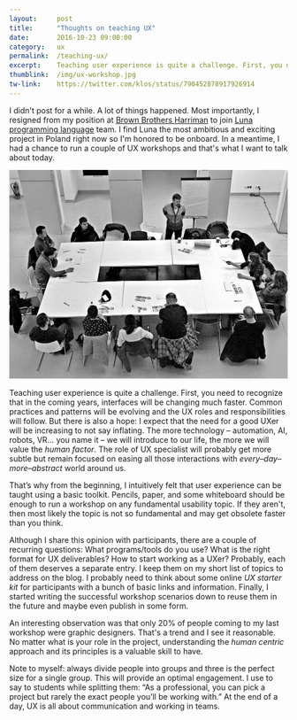 ```yaml
---
layout: 	post
title:  	"Thoughts on teaching UX"
date:   	2016-10-23 09:00:00
category: 	ux
permalink: 	/teaching-ux/
excerpt:	Teaching user experience is quite a challenge. First, you need to recognize that in the coming years, interfaces will be changing much faster. Common practices and patterns will be evolving and the UX roles and responsibilities will follow. But there is also a hope - I expect that the need for a good UXer will be increasing to not say inflating. The more technology – automation, AI, robots, VR… you name it – we will introduce to our life – the more we will value the human factor. The role of UX specialist will probably get more subtle but remain focused on basically easing all those interactions with every–day–more–abstract world around us.
thumblink:	/img/ux-workshop.jpg
tw-link:	https://twitter.com/klos/status/790452878917926914
---
```


<p class="post__intro">I didn't post for a while. A lot of things happened. Most importantly, I resigned from my position at <a href="http://bbh.com" target="_blank">Brown Brothers Harriman</a> to join <a href="http://luna-lang.org">Luna programming language</a> team. I find Luna the most ambitious and exciting project in Poland right now so I'm honored to be onboard. In a meantime, I had a chance to run a couple of UX workshops and that's what I want to talk about today.</p>

<img src="/img/ux-workshop.jpg" alt="Workshop">

Teaching user experience is quite a challenge. First, you need to recognize that in the coming years, interfaces will be changing much faster. Common practices and patterns will be evolving and the UX roles and responsibilities will follow. But there is also a hope: I expect that the need for a good UXer will be increasing to not say inflating. The more technology – automation, AI, robots, VR… you name it – we will introduce to our life, the more we will value the _human factor_. The role of UX specialist will probably get more subtle but remain focused on easing all those interactions with _every–day–more–abstract_ world around us.

That’s why from the beginning, I intuitively felt that user experience can be taught using a basic toolkit. Pencils, paper, and some whiteboard should be enough to run a workshop on any fundamental usability topic. If they aren't, then most likely the topic is not so fundamental and may get obsolete faster than you think.

Although I share this opinion with participants, there are a couple of recurring questions: What programs/tools do you use? What is the right format for UX deliverables? How to start working as a UXer? Probably, each of them deserves a separate entry. I keep them on my short list of topics to address on the blog. I probably need to think about some online _UX starter kit_ for participants with a bunch of basic links and information. Finally, I started writing the successful workshop scenarios down to reuse them in the future and maybe even publish in some form.

An interesting observation was that only 20% of people coming to my last workshop were graphic designers. That's a trend and I see it reasonable. No matter what is your role in the project, understanding the _human centric_ approach and its principles is a valuable skill to have.

Note to myself: always divide people into groups and three is the perfect size for a single group. This will provide an optimal engagement. I use to say to students while splitting them: “As a professional, you can pick a project but rarely the exact people you’ll be working with.” At the end of a day, UX is all about communication and working in teams.
